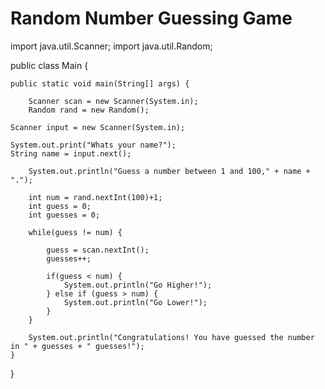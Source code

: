 # Random Number Guessing Game

import java.util.Scanner;
import java.util.Random;

public class Main {

	public static void main(String[] args) {

		Scanner scan = new Scanner(System.in);
		Random rand = new Random();

    Scanner input = new Scanner(System.in);

    System.out.print("Whats your name?");
    String name = input.next();

		System.out.println("Guess a number between 1 and 100," + name + ".");

		int num = rand.nextInt(100)+1;
		int guess = 0;
		int guesses = 0;

		while(guess != num) {

			guess = scan.nextInt();
			guesses++;

			if(guess < num) {
				System.out.println("Go Higher!");
			} else if (guess > num) {
				System.out.println("Go Lower!");
			}
		}

		System.out.println("Congratulations! You have guessed the number in " + guesses + " guesses!");
	}
}
